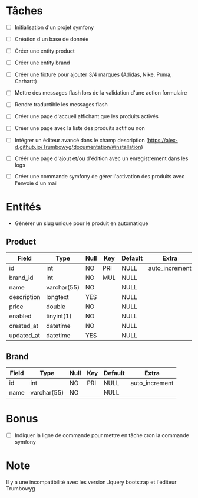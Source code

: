 # Tâches
- [ ] Initialisation d'un projet symfony

- [ ] Création d'un base de donnée

- [ ] Créer une entity product

- [ ] Créer une entity brand

- [ ] Créer une fixture pour ajouter 3/4 marques (Adidas, Nike, Puma, Carhartt)

- [ ] Mettre des messages flash lors de la validation d'une action formulaire

- [ ] Rendre traductible les messages flash

- [ ] Créer une page d'accueil affichant que les produits activés

- [ ] Créer une page avec la liste des produits actif ou non

- [ ] Intégrer un éditeur avancé dans le champ description (https://alex-d.github.io/Trumbowyg/documentation/#installation)

- [ ] Créér une page d'ajout et/ou d'édition avec un enregistrement dans les logs

- [ ] Créer une commande symfony de gérer l'activation des produits avec l'envoie d'un mail

# Entités

- Générer un slug unique pour le produit en automatique

## Product

| Field       | Type        | Null | Key | Default | Extra          |
| ----------- | ----------- | ---- | --- | ------- | -------------- |
| id          | int         | NO   | PRI | NULL    | auto_increment |
| brand_id    | int         | NO   | MUL | NULL    |                |
| name        | varchar(55) | NO   |     | NULL    |                |
| description | longtext    | YES  |     | NULL    |                |
| price       | double      | NO   |     | NULL    |                |
| enabled     | tinyint(1)  | NO   |     | NULL    |                |
| created_at  | datetime    | NO   |     | NULL    |                |
| updated_at  | datetime    | YES  |     | NULL    |                |

## Brand

| Field | Type        | Null | Key | Default | Extra          |
| ----- | ----------- | ---- | --- | ------- | -------------- |
| id    | int         | NO   | PRI | NULL    | auto_increment |
| name  | varchar(55) | NO   |     | NULL    |                |

# Bonus

- [ ] Indiquer la ligne de commande pour mettre en tâche cron la commande symfony

# Note

Il y a une incompatibilité avec les version Jquery bootstrap et l'éditeur Trumbowyg
